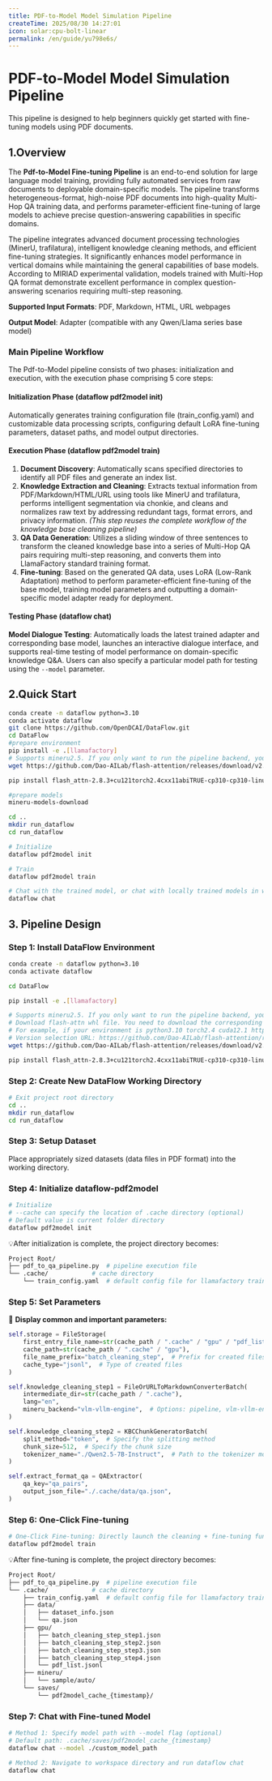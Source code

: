```yaml
---
title: PDF-to-Model Model Simulation Pipeline
createTime: 2025/08/30 14:27:01
icon: solar:cpu-bolt-linear
permalink: /en/guide/yu798e6s/
---
```

# PDF-to-Model Model Simulation Pipeline

This pipeline is designed to help beginners quickly get started with fine-tuning models using PDF documents.

## 1.Overview

The **Pdf-to-Model Fine-tuning Pipeline** is an end-to-end solution for large language model training, providing fully automated services from raw documents to deployable domain-specific models. The pipeline transforms heterogeneous-format, high-noise PDF documents into high-quality Multi-Hop QA training data, and performs parameter-efficient fine-tuning of large models to achieve precise question-answering capabilities in specific domains.

The pipeline integrates advanced document processing technologies (MinerU, trafilatura), intelligent knowledge cleaning methods, and efficient fine-tuning strategies. It significantly enhances model performance in vertical domains while maintaining the general capabilities of base models. According to MIRIAD experimental validation, models trained with Multi-Hop QA format demonstrate excellent performance in complex question-answering scenarios requiring multi-step reasoning.

**Supported Input Formats**: PDF, Markdown, HTML, URL webpages

**Output Model**: Adapter (compatible with any Qwen/Llama series base model)

### Main Pipeline Workflow

The Pdf-to-Model pipeline consists of two phases: initialization and execution, with the execution phase comprising 5 core steps:

#### Initialization Phase (dataflow pdf2model init)

Automatically generates training configuration file (train_config.yaml) and customizable data processing scripts, configuring default LoRA fine-tuning parameters, dataset paths, and model output directories.

#### Execution Phase (dataflow pdf2model train)

1. **Document Discovery**: Automatically scans specified directories to identify all PDF files and generate an index list.
2. **Knowledge Extraction and Cleaning**: Extracts textual information from PDF/Markdown/HTML/URL using tools like MinerU and trafilatura, performs intelligent segmentation via chonkie, and cleans and normalizes raw text by addressing redundant tags, format errors, and privacy information. *(This step reuses the complete workflow of the knowledge base cleaning pipeline)*
3. **QA Data Generation**: Utilizes a sliding window of three sentences to transform the cleaned knowledge base into a series of Multi-Hop QA pairs requiring multi-step reasoning, and converts them into LlamaFactory standard training format.
4. **Fine-tuning**: Based on the generated QA data, uses LoRA (Low-Rank Adaptation) method to perform parameter-efficient fine-tuning of the base model, training model parameters and outputting a domain-specific model adapter ready for deployment.

#### Testing Phase (dataflow chat)

**Model Dialogue Testing**: Automatically loads the latest trained adapter and corresponding base model, launches an interactive dialogue interface, and supports real-time testing of model performance on domain-specific knowledge Q&A. Users can also specify a particular model path for testing using the `--model` parameter.



## 2.Quick Start

```bash
conda create -n dataflow python=3.10
conda activate dataflow
git clone https://github.com/OpenDCAI/DataFlow.git
cd DataFlow
#prepare environment
pip install -e .[llamafactory]
# Supports mineru2.5. If you only want to run the pipeline backend, you can skip downloading the whl file and proceed directly to model preparation.
wget https://github.com/Dao-AILab/flash-attention/releases/download/v2.8.3/flash_attn-2.8.3+cu121torch2.4cxx11abiTRUE-cp310-cp310-linux_x86_64.whl

pip install flash_attn-2.8.3+cu121torch2.4cxx11abiTRUE-cp310-cp310-linux_x86_64.whl

#prepare models
mineru-models-download

cd ..
mkdir run_dataflow
cd run_dataflow

# Initialize
dataflow pdf2model init

# Train
dataflow pdf2model train

# Chat with the trained model, or chat with locally trained models in workspace directory
dataflow chat
```



## 3. Pipeline Design

### Step 1: Install DataFlow Environment

```bash
conda create -n dataflow python=3.10
conda activate dataflow

cd DataFlow

pip install -e .[llamafactory]

# Supports mineru2.5. If you only want to run the pipeline backend, you can skip downloading the whl file and proceed directly to model preparation
# Download flash-attn whl file. You need to download the corresponding whl based on your environment
# For example, if your environment is python3.10 torch2.4 cuda12.1 https://github.com/Dao-AILab/flash-attention/releases/download/v2.8.3/flash_attn-2.8.3+cu121torch2.4cxx11abiTRUE-cp310-cp310-linux_x86_64.whl
# Version selection URL: https://github.com/Dao-AILab/flash-attention/releases
wget https://github.com/Dao-AILab/flash-attention/releases/download/v2.8.3/flash_attn-2.8.3+cu121torch2.4cxx11abiTRUE-cp310-cp310-linux_x86_64.whl

pip install flash_attn-2.8.3+cu121torch2.4cxx11abiTRUE-cp310-cp310-linux_x86_64.whl
```



### Step 2: Create New DataFlow Working Directory

```bash
# Exit project root directory
cd ..
mkdir run_dataflow
cd run_dataflow
```



### Step 3: Setup Dataset

Place appropriately sized datasets (data files in PDF format) into the working directory.



### Step 4: Initialize dataflow-pdf2model



```bash
# Initialize
# --cache can specify the location of .cache directory (optional)
# Default value is current folder directory
dataflow pdf2model init
```

💡After initialization is complete, the project directory becomes:

```bash
Project Root/
├── pdf_to_qa_pipeline.py  # pipeline execution file
└── .cache/            # cache directory
    └── train_config.yaml  # default config file for llamafactory training
```



### Step 5: Set Parameters

🌟 **Display common and important parameters:**

```python
self.storage = FileStorage(
    first_entry_file_name=str(cache_path / ".cache" / "gpu" / "pdf_list.jsonl"),
    cache_path=str(cache_path / ".cache" / "gpu"),
    file_name_prefix="batch_cleaning_step",  # Prefix for created files
    cache_type="jsonl",  # Type of created files
)

self.knowledge_cleaning_step1 = FileOrURLToMarkdownConverterBatch(
    intermediate_dir=str(cache_path / ".cache"),
    lang="en",
    mineru_backend="vlm-vllm-engine",  # Options: pipeline, vlm-vllm-engine, vlm-vllm-transformer
)

self.knowledge_cleaning_step2 = KBCChunkGeneratorBatch(
    split_method="token",  # Specify the splitting method
    chunk_size=512,  # Specify the chunk size
    tokenizer_name="./Qwen2.5-7B-Instruct",  # Path to the tokenizer model
)

self.extract_format_qa = QAExtractor(
    qa_key="qa_pairs",
    output_json_file="./.cache/data/qa.json",
)
```



### Step 6: One-Click Fine-tuning

```bash
# One-Click Fine-tuning: Directly launch the cleaning + fine-tuning functionality
dataflow pdf2model train
```

💡After fine-tuning is complete, the project directory becomes:

```bash
Project Root/
├── pdf_to_qa_pipeline.py  # pipeline execution file
└── .cache/            # cache directory
    ├── train_config.yaml  # default config file for llamafactory training
    ├── data/
    │   ├── dataset_info.json
    │   └── qa.json
    ├── gpu/
    │   ├── batch_cleaning_step_step1.json
    │   ├── batch_cleaning_step_step2.json
    │   ├── batch_cleaning_step_step3.json
    │   ├── batch_cleaning_step_step4.json
    │   └── pdf_list.jsonl
    ├── mineru/
    │   └── sample/auto/
    └── saves/
        └── pdf2model_cache_{timestamp}/
```



### **Step 7: Chat with Fine-tuned Model**

```bash
# Method 1: Specify model path with --model flag (optional)
# Default path: .cache/saves/pdf2model_cache_{timestamp}
dataflow chat --model ./custom_model_path

# Method 2: Navigate to workspace directory and run dataflow chat
dataflow chat
```